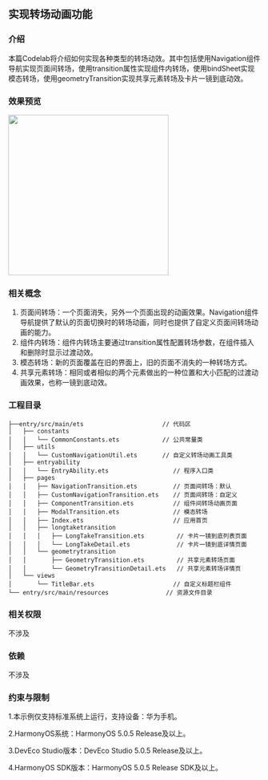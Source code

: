 ## 实现转场动画功能

### 介绍

本篇Codelab将介绍如何实现各种类型的转场动效。其中包括使用Navigation组件导航实现页面间转场，使用transition属性实现组件内转场，使用bindSheet实现模态转场，使用geometryTransition实现共享元素转场及卡片一镜到底动效。

### 效果预览

<img src="screenshots/device/home.gif" style="width: 320px"></img>

### 相关概念

1. 页面间转场：一个页面消失，另外一个页面出现的动画效果。Navigation组件导航提供了默认的页面切换时的转场动画，同时也提供了自定义页面间转场动画的能力。
2. 组件内转场：组件内转场主要通过transition属性配置转场参数，在组件插入和删除时显示过渡动效。
3. 模态转场：新的页面覆盖在旧的界面上，旧的页面不消失的一种转场方式。
4. 共享元素转场：相同或者相似的两个元素做出的一种位置和大小匹配的过渡动画效果，也称一镜到底动效。

### 工程目录
```
├──entry/src/main/ets                      // 代码区
│   ├── constants
│   │   └── CommonConstants.ets            // 公共常量类
│   ├── utils
│   │   └── CustomNavigationUtil.ets       // 自定义转场动画工具类
│   ├── entryability
│   │   └── EntryAbility.ets                  // 程序入口类
│   ├── pages
│   │   ├── NavigationTransition.ets          // 页面间转场：默认
│   │   ├── CustomNavigationTransition.ets    // 页面间转场：自定义
│   │   ├── ComponentTransition.ets           // 组件间转场动画页面
│   │   ├── ModalTransition.ets               // 模态转场
│   │   ├── Index.ets                         // 应用首页
│   │   ├── longtaketransition
│   │   │   ├── LongTakeTransition.ets         // 卡片一镜到底列表页面
│   │   │   └── LongTakeDetail.ets             // 卡片一镜到底详情页面
│   │   └── geometrytransition 
│   │       ├── GeometryTransition.ets         // 共享元素转场页面
│   │       └── GeometryTransitionDetail.ets   // 共享元素转场详情页
│   └── views
│       └── TitleBar.ets                      // 自定义标题栏组件
└── entry/src/main/resources                // 资源文件目录
```

### 相关权限

不涉及

### 依赖

不涉及

### 约束与限制

1.本示例仅支持标准系统上运行，支持设备：华为手机。

2.HarmonyOS系统：HarmonyOS 5.0.5 Release及以上。

3.DevEco Studio版本：DevEco Studio 5.0.5 Release及以上。

4.HarmonyOS SDK版本：HarmonyOS 5.0.5 Release SDK及以上。
